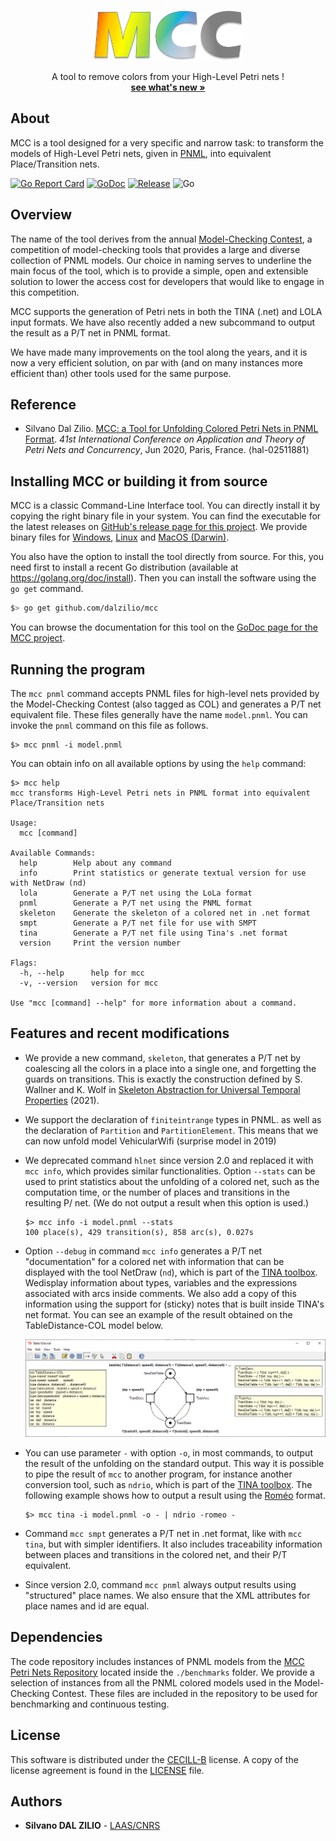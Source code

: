 
<!-- PROJECT LOGO -->
<br />
<p align="center">
  <a href="https://github.com/dalzilio/mcc">
    <img src="docs/mcc.png" alt="Logo" width="240" height="80">
  </a>

  <p align="center">
    A tool to remove colors from your High-Level Petri nets !
    <br />
    <a href="https://github.com/dalzilio/mcc#features"><strong>see what's new »</strong></a>
    <br />
    <!-- <a href="https://github.com/dalzilio/mcc">View Demo</a> -->
  </p>
</p>

## About

MCC is a tool designed for a very specific and narrow task: to transform the
models of High-Level Petri nets, given in [PNML](http://www.pnml.org/), into
equivalent Place/Transition nets.

[![Go Report Card](https://goreportcard.com/badge/github.com/dalzilio/mcc)](https://goreportcard.com/report/github.com/dalzilio/mcc)
[![GoDoc](https://godoc.org/github.com/dalzilio/mcc?status.svg)](https://godoc.org/github.com/dalzilio/mcc)
[![Release](https://img.shields.io/github/v/release/dalzilio/mcc)](https://github.com/dalzilio/mcc/releases)
![Go](https://github.com/dalzilio/mcc/workflows/Go/badge.svg)

## Overview

The name of the tool derives from the annual [Model-Checking
Contest](https://mcc.lip6.fr/), a competition of model-checking tools that
provides a large and diverse collection of PNML models. Our choice in naming
serves to underline the main focus of the tool, which is to provide a simple,
open and extensible solution to lower the access cost for developers that would
like to engage in this competition.

MCC supports the generation of Petri nets in both the TINA (.net) and LOLA input
formats. We have also recently added a new subcommand to output the result as a
P/T net in PNML format.

We have made many improvements on the tool along the years, and it is now a very
efficient solution, on par with (and on many instances more efficient than)
other tools used for the same purpose.

## Reference

* Silvano Dal Zilio. [MCC: a Tool for Unfolding Colored Petri Nets in PNML
  Format](https://hal.laas.fr/hal-02511881). _41st International Conference on
  Application and Theory of Petri Nets and Concurrency_, Jun 2020, Paris,
  France. ⟨hal-02511881⟩

## Installing MCC or building it from source

MCC is a classic Command-Line Interface tool. You can directly install it by
copying the right binary file in your system. You can find the executable for
the latest releases on [GitHub's release page for this
project](https://github.com/dalzilio/mcc/releases). We provide binary files for
[Windows](https://github.com/dalzilio/mcc/releases/download/v1.5.0/mcc.exe),
[Linux](https://github.com/dalzilio/mcc/releases/download/v1.5.0/mcc-linux) and
[MacOS (Darwin)](https://github.com/dalzilio/mcc/releases/download/v1.5.0/mcc-darwin).

You also have the option to install the tool directly from source. For this, you
need first to install a recent Go distribution (available at
<https://golang.org/doc/install>). Then you can install the software using the
`go get` command.

```bash
$> go get github.com/dalzilio/mcc
```

You can browse the documentation for this tool on the [GoDoc page for the MCC
project](https://godoc.org/github.com/dalzilio/mcc).

## Running the program

The `mcc pnml` command accepts PNML files for high-level nets provided by the
Model-Checking Contest (also tagged as COL) and generates a P/T net equivalent
file. These files generally have the name `model.pnml`. You can invoke the
`pnml` command on this file as follows.

```text
$> mcc pnml -i model.pnml
```

You can obtain info on all available options by using the `help` command:

```text
$> mcc help
mcc transforms High-Level Petri nets in PNML format into equivalent Place/Transition nets

Usage:
  mcc [command]

Available Commands:
  help        Help about any command
  info        Print statistics or generate textual version for use with NetDraw (nd)
  lola        Generate a P/T net using the LoLa format
  pnml        Generate a P/T net using the PNML format
  skeleton    Generate the skeleton of a colored net in .net format
  smpt        Generate a P/T net file for use with SMPT
  tina        Generate a P/T net file using Tina's .net format
  version     Print the version number

Flags:
  -h, --help      help for mcc
  -v, --version   version for mcc

Use "mcc [command] --help" for more information about a command.
```

## Features and recent modifications

* We provide a new command, `skeleton`, that generates a P/T net by coalescing
  all the colors in a place into a single one, and forgetting the guards on
  transitions. This is exactly the construction defined by S. Wallner and K.
  Wolf in [Skeleton Abstraction for Universal Temporal
  Properties](https://doi.org/10.1007/978-3-030-76983-3_10) (2021).

* We support the declaration of `finiteintrange` types in PNML. as well
  as the declaration of `Partition` and `PartitionElement`. This means
  that we can now unfold model VehicularWifi (surprise model in 2019)

* We deprecated command `hlnet` since version 2.0 and replaced it with `mcc
  info`, which provides similar functionalities. Option `--stats` can be used to
  print statistics about the unfolding of a colored net, such as the computation
  time, or the number of places and transitions in the resulting P/ net. (We do
  not output a result when this option is used.)

  ```text
  $> mcc info -i model.pnml --stats
  100 place(s), 429 transition(s), 858 arc(s), 0.027s
  ```
  
* Option `--debug` in command `mcc info` generates a P/T net "documentation" for
  a colored net with information that can be displayed with the tool NetDraw
  (`nd`), which is part of the [TINA
  toolbox](http://projects.laas.fr/tina/home.php). Wedisplay information about
  types, variables and the expressions associated with arcs inside comments. We
  also add a copy of this information using the support for (sticky) notes that
  is built inside TINA's net format. You can see an example of the result
  obtained on the TableDistance-COL model below.
  
  ![TableDistance-COL model in nd](./docs/nd.png)

* You can use parameter `-` with option `-o`, in most commands, to output the
  result of the unfolding on the standard output. This way it is possible to
  pipe the result of `mcc` to another program, for instance another conversion
  tool, such as `ndrio`, which is part of the [TINA
  toolbox](http://projects.laas.fr/tina/home.php). The following example shows
  how to output a result using the [Roméo](http://romeo.rts-software.org/)
  format.

  ```text
  $> mcc tina -i model.pnml -o - | ndrio -romeo -
  ```

* Command `mcc smpt` generates a P/T net in .net format, like with `mcc tina`,
  but with simpler identifiers. It also includes traceability information
  between places and transitions in the colored net, and their P/T equivalent.

* Since version 2.0, command `mcc pnml` always output results using "structured"
  place names. We also ensure that the XML attributes for place names and id are
  equal.

## Dependencies

The code repository includes instances of PNML models from the [MCC Petri Nets
Repository](https://pnrepository.lip6.fr/) located inside the `./benchmarks`
folder. We provide a selection of instances from all the PNML colored models
used in the Model-Checking Contest. These files are included in the
repository to be used for benchmarking and continuous testing.

## License

This software is distributed under the [CECILL-B](http://www.cecill.info)
license. A copy of the license agreement is found in the [LICENSE](./LICENSE)
file.

## Authors

* **Silvano DAL ZILIO** -  [LAAS/CNRS](https://www.laas.fr/)
